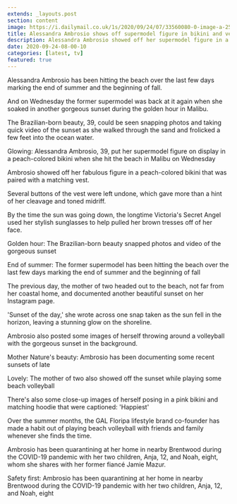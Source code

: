 ```yaml
---
extends: _layouts.post
section: content
image: https://i.dailymail.co.uk/1s/2020/09/24/07/33560080-0-image-a-25_1600928448428.jpg 
title: Alessandra Ambrosio shows off supermodel figure in bikini and vest while soaking in sunset in Malibu 
description: Alessandra Ambrosio showed off her supermodel figure in a bikini and matching vest as she soaked in a gorgeous sunset from a Malibu beach on Wednesday. 
date: 2020-09-24-08-00-10 
categories: [latest, tv] 
featured: true 
--- 
```

Alessandra Ambrosio has been hitting the beach over the last few days marking the end of summer and the beginning of fall.

And on Wednesday the former supermodel was back at it again when she soaked in another gorgeous sunset during the golden hour in Malibu.

The Brazilian-born beauty, 39, could be seen snapping photos and taking quick video of the sunset as she walked through the sand and frolicked a few feet into the ocean water. 

Glowing: Alessandra Ambrosio, 39, put her supermodel figure on display in a peach-colored bikini when she hit the beach in Malibu on Wednesday

Ambrosio showed off her fabulous figure in a peach-colored bikini that was paired with a matching vest.

Several buttons of the vest were left undone, which gave more than a hint of her cleavage and toned midriff. 

By the time the sun was going down, the longtime Victoria's Secret Angel used her stylish sunglasses to help pulled her brown tresses off of her face.  

Golden hour: The Brazilian-born beauty snapped photos and video of the gorgeous sunset

End of summer: The former supermodel has been hitting the beach over the last few days marking the end of summer and the beginning of fall

The previous day, the mother of two headed out to the beach, not far from her coastal home, and documented another beautiful sunset on her Instagram page.

'Sunset of the day,' she wrote across one snap taken as the sun fell in the horizon, leaving a stunning glow on the shoreline.    

Ambrosio also posted some images of herself throwing around a volleyball with the gorgeous sunset in the background.

Mother Nature's beauty: Ambrosio has been documenting some recent sunsets of late

Lovely: The mother of two also showed off the sunset while playing some beach volleyball

There's also some close-up images of herself posing in a pink bikini and matching hoodie that were captioned: 'Happiest'  

Over the summer months, the GAL Floripa lifestyle brand co-founder has made a habit out of playing beach volleyball with friends and family whenever she finds the time.

Ambrosio has been quarantining at her home in nearby Brentwood during the COVID-19 pandemic with her two children, Anja, 12, and Noah, eight, whom she shares with her former fiancé Jamie Mazur. 

Safety first: Ambrosio has been quarantining at her home in nearby Brentwood during the COVID-19 pandemic with her two children, Anja, 12, and Noah, eight

